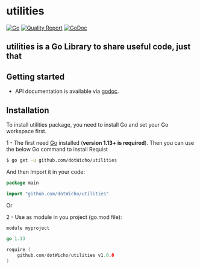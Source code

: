 # utilities

[![Go](https://github.com/dotWicho/utilities/workflows/Go/badge.svg?branch=master)](https://github.com/dotWicho/utilities)
[![Quality Report](https://goreportcard.com/badge/github.com/dotWicho/utilities)](https://goreportcard.com/badge/github.com/dotWicho/utilities)
[![GoDoc](https://godoc.org/github.com/dotWicho/utilities?status.svg)](https://pkg.go.dev/github.com/dotWicho/utilities?tab=doc)

## utilities is a Go Library to share useful code, just that

## Getting started

- API documentation is available via [godoc](https://godoc.org/github.com/dotWicho/utilities).

## Installation

To install utilities package, you need to install Go and set your Go workspace first.

1 - The first need [Go](https://golang.org/) installed (**version 1.13+ is required**).
Then you can use the below Go command to install Requist

```bash
$ go get -u github.com/dotWicho/utilities
```

And then Import it in your code:

``` go
package main

import "github.com/dotWicho/utilities"
```
Or

2 - Use as module in you project (go.mod file):

``` go
module myproject

go 1.13

require (
	github.com/dotWicho/utilities v1.0.0
)
```
